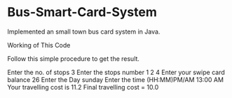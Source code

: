 # Bus-Smart-Card-System
Implemented an small town  bus card system in Java. 

Working of This Code

Follow this simple procedure to get the result.


Enter the no. of stops
3
Enter the stops number 
1 2 4
Enter your swipe card balance
26
Enter the Day 
sunday
Enter the time (HH:MM)PM/AM 
13:00 AM
Your travelling cost is 11.2
Final travelling cost = 10.0
